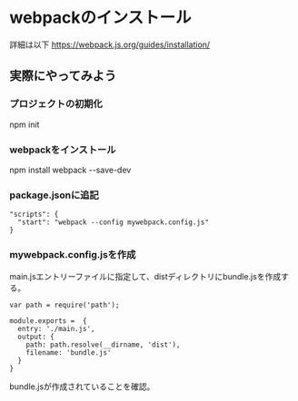 # webpackのインストール

詳細は以下
https://webpack.js.org/guides/installation/

## 実際にやってみよう

### プロジェクトの初期化
npm init

### webpackをインストール
npm install webpack --save-dev

### package.jsonに追記

```
"scripts": {
  "start": "webpack --config mywebpack.config.js"
}
```

### mywebpack.config.jsを作成

main.jsエントリーファイルに指定して、distディレクトリにbundle.jsを作成する。

```
var path = require('path');

module.exports =  {
  entry: './main.js',
  output: {
    path: path.resolve(__dirname, 'dist'),
    filename: 'bundle.js'
  }
}
```

bundle.jsが作成されていることを確認。




